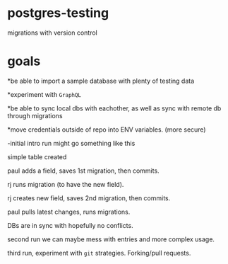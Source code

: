 # postgres-testing
migrations with version control

# goals
*be able to import a sample database with plenty of testing data

*experiment with `GraphQL`

*be able to sync local dbs with eachother, as well as sync with remote db through migrations

*move credentials outside of repo into ENV variables. (more secure)

-initial intro run might go something like this

simple table created

paul adds a field, saves 1st migration, then commits.

rj runs migration (to have the new field).

rj creates new field, saves 2nd migration, then commits.

paul pulls latest changes, runs migrations.

DBs are in sync with hopefully no conflicts.



second run we can maybe mess with entries and more complex usage.

third run, experiment with `git` strategies. Forking/pull requests.
